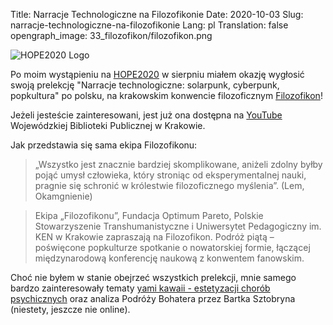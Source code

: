 Title: Narracje Technologiczne na Filozofikonie
Date: 2020-10-03
Slug: narracje-technologiczne-na-filozofikonie
Lang: pl
Translation: false
opengraph_image: 33_filozofikon/filozofikon.png

![HOPE2020 Logo](/images/33_filozofikon/filozofikon.png)

Po moim wystąpieniu na [HOPE2020](/technological-narratives-at-hope2020) w sierpniu miałem okazję wygłosić swoją prelekcję "Narracje technologiczne: solarpunk, cyberpunk, popkultura" po polsku, na krakowskim konwencie filozoficznym [Filozofikon](https://philosophycon.wixsite.com/philosophycon)!

Jeżeli jesteście zainteresowani, jest już ona dostępna na [YouTube](https://www.youtube.com/watch?v=bifMPW6PLz0) Wojewódzkiej Biblioteki Publicznej w Krakowie.

Jak przedstawia się sama ekipa Filozofikonu:

> „Wszystko jest znacznie bardziej skomplikowane, aniżeli zdolny byłby pojąć umysł człowieka, który stroniąc od eksperymentalnej nauki, pragnie się schronić w królestwie filozoficznego myślenia”.
(Lem, Okamgnienie)

>Ekipa „Filozofikonu”, Fundacja Optimum Pareto, Polskie Stowarzyszenie Transhumanistyczne i Uniwersytet Pedagogiczny im. KEN w Krakowie zapraszają na Filozofikon. Podróż piątą – poświęcone popkulturze spotkanie o nowatorskiej formie, łączącej międzynarodową konferencję naukową z konwentem fanowskim.


Choć nie byłem w stanie obejrzeć wszystkich prelekcji, mnie samego bardzo zainteresowały tematy [yami kawaii - estetyzacji chorób psychicznych](https://www.youtube.com/watch?v=h8P19P8DGwQ) oraz analiza Podróży Bohatera przez Bartka Sztobryna (niestety, jeszcze nie online).
